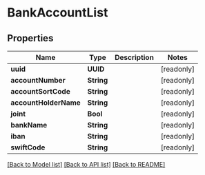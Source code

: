 # BankAccountList

## Properties
Name | Type | Description | Notes
------------ | ------------- | ------------- | -------------
**uuid** | **UUID** |  | [readonly] 
**accountNumber** | **String** |  | [readonly] 
**accountSortCode** | **String** |  | [readonly] 
**accountHolderName** | **String** |  | [readonly] 
**joint** | **Bool** |  | [readonly] 
**bankName** | **String** |  | [readonly] 
**iban** | **String** |  | [readonly] 
**swiftCode** | **String** |  | [readonly] 

[[Back to Model list]](../README.md#documentation-for-models) [[Back to API list]](../README.md#documentation-for-api-endpoints) [[Back to README]](../README.md)


